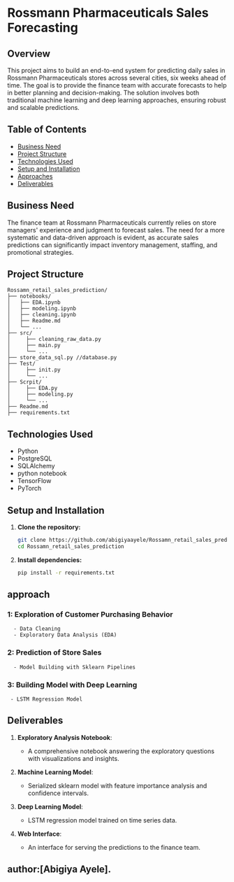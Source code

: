 # Rossmann Pharmaceuticals Sales Forecasting

## Overview

This project aims to build an end-to-end system for predicting daily sales in Rossmann Pharmaceuticals stores across several cities, six weeks ahead of time. The goal is to provide the finance team with accurate forecasts to help in better planning and decision-making. The solution involves both traditional machine learning and deep learning approaches, ensuring robust and scalable predictions.

## Table of Contents
- [Business Need](#business-need)
- [Project Structure](#project-structure)
- [Technologies Used](#technologies-used)
- [Setup and Installation](#setup-and-installation)
- [Approaches](#approaches)
- [Deliverables](#Deliverables)
  

## Business Need

The finance team at Rossmann Pharmaceuticals currently relies on store managers' experience and judgment to forecast sales. The need for a more systematic and data-driven approach is evident, as accurate sales predictions can significantly impact inventory management, staffing, and promotional strategies.


## Project Structure

```plaintext
Rossamn_retail_sales_prediction/
├── notebooks/
│   ├── EDA.ipynb  
│   ├── modeling.ipynb
│   ├── cleaning.ipynb
│   ├── Readme.md
│   └── ...
├── src/
│     ├── cleaning_raw_data.py
│     ├── main.py
│     └── ...
├── store_data_sql.py //database.py
├── Test/
│     ├── init.py
│     └── ...
├── Scrpit/
│     ├── EDA.py
│     ├── modeling.py
│     └── ...
├── Readme.md 
├── requirements.txt

```
## Technologies Used

- Python
- PostgreSQL
- SQLAlchemy
- python notebook
- TensorFlow
- PyTorch


## Setup and Installation

1. **Clone the repository:**
    ```sh
   git clone https://github.com/abigiyaayele/Rossamn_retail_sales_prediction.git
    cd Rossamn_retail_sales_prediction
    ```

2. **Install dependencies:**
    ```sh
    pip install -r requirements.txt
    ```

## approach

###  1: Exploration of Customer Purchasing Behavior
      - Data Cleaning
      - Exploratory Data Analysis (EDA)
###  2: Prediction of Store Sales
      - Model Building with Sklearn Pipelines
###  3: Building Model with Deep Learning
     - LSTM Regression Model
## Deliverables

1. **Exploratory Analysis Notebook**:
   - A comprehensive notebook answering the exploratory questions with visualizations and insights.

2. **Machine Learning Model**:
   - Serialized sklearn model with feature importance analysis and confidence intervals.

3. **Deep Learning Model**:
   - LSTM regression model trained on time series data.

4. **Web Interface**:
   - An interface for serving the predictions to the finance team.


## author:[Abigiya Ayele].
